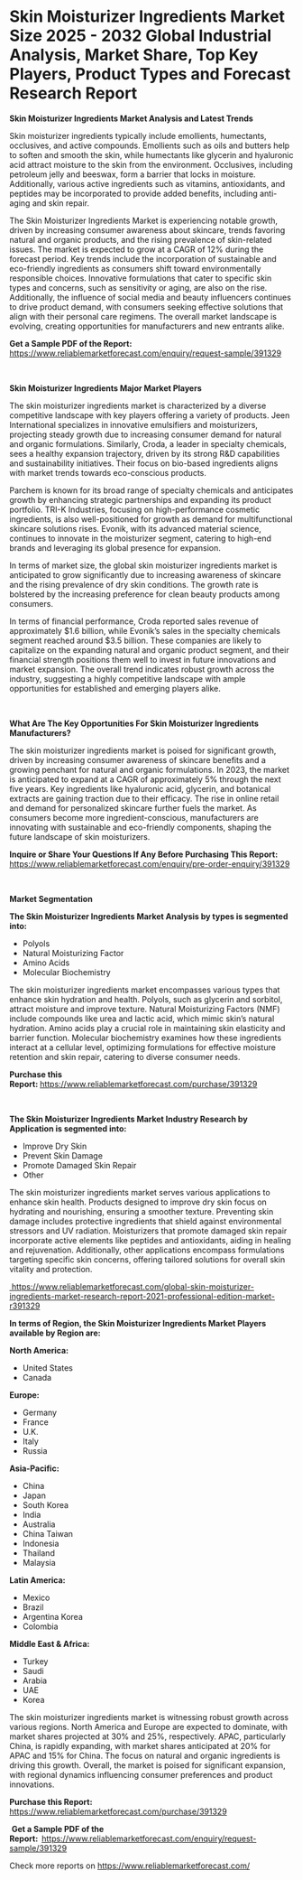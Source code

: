 <p><h1>Skin Moisturizer Ingredients Market Size 2025 - 2032 Global Industrial Analysis, Market Share, Top Key Players, Product Types and Forecast Research Report</h1></p><p><strong>Skin Moisturizer Ingredients Market Analysis and Latest Trends</strong></p>
<p><p>Skin moisturizer ingredients typically include emollients, humectants, occlusives, and active compounds. Emollients such as oils and butters help to soften and smooth the skin, while humectants like glycerin and hyaluronic acid attract moisture to the skin from the environment. Occlusives, including petroleum jelly and beeswax, form a barrier that locks in moisture. Additionally, various active ingredients such as vitamins, antioxidants, and peptides may be incorporated to provide added benefits, including anti-aging and skin repair.</p><p>The Skin Moisturizer Ingredients Market is experiencing notable growth, driven by increasing consumer awareness about skincare, trends favoring natural and organic products, and the rising prevalence of skin-related issues. The market is expected to grow at a CAGR of 12% during the forecast period. Key trends include the incorporation of sustainable and eco-friendly ingredients as consumers shift toward environmentally responsible choices. Innovative formulations that cater to specific skin types and concerns, such as sensitivity or aging, are also on the rise. Additionally, the influence of social media and beauty influencers continues to drive product demand, with consumers seeking effective solutions that align with their personal care regimens. The overall market landscape is evolving, creating opportunities for manufacturers and new entrants alike.</p></p>
<p><strong>Get a Sample PDF of the Report:&nbsp;</strong> <a href="https://www.reliablemarketforecast.com/enquiry/request-sample/391329?utm_campaign=1674&utm_medium=2&utm_source=Github&utm_content=ia&utm_term=16012025&utm_id=skin-moisturizer-ingredients">https://www.reliablemarketforecast.com/enquiry/request-sample/391329</a></p>
<p>&nbsp;</p>
<p><strong>Skin Moisturizer Ingredients Major Market Players</strong></p>
<p><p>The skin moisturizer ingredients market is characterized by a diverse competitive landscape with key players offering a variety of products. Jeen International specializes in innovative emulsifiers and moisturizers, projecting steady growth due to increasing consumer demand for natural and organic formulations. Similarly, Croda, a leader in specialty chemicals, sees a healthy expansion trajectory, driven by its strong R&D capabilities and sustainability initiatives. Their focus on bio-based ingredients aligns with market trends towards eco-conscious products.</p><p>Parchem is known for its broad range of specialty chemicals and anticipates growth by enhancing strategic partnerships and expanding its product portfolio. TRI-K Industries, focusing on high-performance cosmetic ingredients, is also well-positioned for growth as demand for multifunctional skincare solutions rises. Evonik, with its advanced material science, continues to innovate in the moisturizer segment, catering to high-end brands and leveraging its global presence for expansion.</p><p>In terms of market size, the global skin moisturizer ingredients market is anticipated to grow significantly due to increasing awareness of skincare and the rising prevalence of dry skin conditions. The growth rate is bolstered by the increasing preference for clean beauty products among consumers.</p><p>In terms of financial performance, Croda reported sales revenue of approximately $1.6 billion, while Evonik’s sales in the specialty chemicals segment reached around $3.5 billion. These companies are likely to capitalize on the expanding natural and organic product segment, and their financial strength positions them well to invest in future innovations and market expansion. The overall trend indicates robust growth across the industry, suggesting a highly competitive landscape with ample opportunities for established and emerging players alike.</p></p>
<p>&nbsp;</p>
<p><strong>What Are The Key Opportunities For Skin Moisturizer Ingredients Manufacturers?</strong></p>
<p><p>The skin moisturizer ingredients market is poised for significant growth, driven by increasing consumer awareness of skincare benefits and a growing penchant for natural and organic formulations. In 2023, the market is anticipated to expand at a CAGR of approximately 5% through the next five years. Key ingredients like hyaluronic acid, glycerin, and botanical extracts are gaining traction due to their efficacy. The rise in online retail and demand for personalized skincare further fuels the market. As consumers become more ingredient-conscious, manufacturers are innovating with sustainable and eco-friendly components, shaping the future landscape of skin moisturizers.</p></p>
<p><strong>Inquire or Share Your Questions If Any Before Purchasing This Report:</strong> <a href="https://www.reliablemarketforecast.com/enquiry/pre-order-enquiry/391329?utm_campaign=1674&utm_medium=2&utm_source=Github&utm_content=ia&utm_term=16012025&utm_id=skin-moisturizer-ingredients">https://www.reliablemarketforecast.com/enquiry/pre-order-enquiry/391329</a></p>
<p>&nbsp;</p>
<p><strong>Market Segmentation</strong></p>
<p><strong>The Skin Moisturizer Ingredients Market Analysis by types is segmented into:</strong></p>
<p><ul><li>Polyols</li><li>Natural Moisturizing Factor</li><li>Amino Acids</li><li>Molecular Biochemistry</li></ul></p>
<p><p>The skin moisturizer ingredients market encompasses various types that enhance skin hydration and health. Polyols, such as glycerin and sorbitol, attract moisture and improve texture. Natural Moisturizing Factors (NMF) include compounds like urea and lactic acid, which mimic skin’s natural hydration. Amino acids play a crucial role in maintaining skin elasticity and barrier function. Molecular biochemistry examines how these ingredients interact at a cellular level, optimizing formulations for effective moisture retention and skin repair, catering to diverse consumer needs.</p></p>
<p><strong>Purchase this Report:&nbsp;</strong><a href="https://www.reliablemarketforecast.com/purchase/391329?utm_campaign=1674&utm_medium=2&utm_source=Github&utm_content=ia&utm_term=16012025&utm_id=skin-moisturizer-ingredients">https://www.reliablemarketforecast.com/purchase/391329</a></p>
<p>&nbsp;</p>
<p><strong>The Skin Moisturizer Ingredients Market Industry Research by Application is segmented into:</strong></p>
<p><ul><li>Improve Dry Skin</li><li>Prevent Skin Damage</li><li>Promote Damaged Skin Repair</li><li>Other</li></ul></p>
<p><p>The skin moisturizer ingredients market serves various applications to enhance skin health. Products designed to improve dry skin focus on hydrating and nourishing, ensuring a smoother texture. Preventing skin damage includes protective ingredients that shield against environmental stressors and UV radiation. Moisturizers that promote damaged skin repair incorporate active elements like peptides and antioxidants, aiding in healing and rejuvenation. Additionally, other applications encompass formulations targeting specific skin concerns, offering tailored solutions for overall skin vitality and protection.</p></p>
<p><a href="https://www.reliablemarketforecast.com/global-skin-moisturizer-ingredients-market-research-report-2021-professional-edition-market-r391329?utm_campaign=1674&utm_medium=2&utm_source=Github&utm_content=ia&utm_term=16012025&utm_id=skin-moisturizer-ingredients">&nbsp;https://www.reliablemarketforecast.com/global-skin-moisturizer-ingredients-market-research-report-2021-professional-edition-market-r391329</a></p>
<p><strong>In terms of Region, the Skin Moisturizer Ingredients Market Players available by Region are:</strong></p>
<p>
    <p> <strong> North America: </strong>
        <ul>
            <li>United States</li>
            <li>Canada</li>
        </ul>
        </p> 
    <p> <strong> Europe: </strong>
        <ul>
            <li>Germany</li>
            <li>France</li>
            <li>U.K.</li>
            <li>Italy</li>
            <li>Russia</li>
        </ul>
        </p> 
    <p> <strong> Asia-Pacific: </strong>
        <ul>
            <li>China</li>
            <li>Japan</li>
            <li>South Korea</li>
            <li>India</li>
            <li>Australia</li>
            <li>China Taiwan</li>
            <li>Indonesia</li>
            <li>Thailand</li>
            <li>Malaysia</li>
        </ul>
        </p> 
    <p> <strong> Latin America: </strong>
        <ul>
            <li>Mexico</li>
            <li>Brazil</li>
            <li>Argentina Korea</li>
            <li>Colombia</li>
        </ul>
        </p> 
    <p> <strong> Middle East & Africa: </strong>
        <ul>
            <li>Turkey</li>
            <li>Saudi</li>
            <li>Arabia</li>
            <li>UAE</li>
            <li>Korea</li>
        </ul>
    </p>
    </p>
<p><p>The skin moisturizer ingredients market is witnessing robust growth across various regions. North America and Europe are expected to dominate, with market shares projected at 30% and 25%, respectively. APAC, particularly China, is rapidly expanding, with market shares anticipated at 20% for APAC and 15% for China. The focus on natural and organic ingredients is driving this growth. Overall, the market is poised for significant expansion, with regional dynamics influencing consumer preferences and product innovations.</p></p>
<p><strong>Purchase this Report: </strong><a href="https://www.reliablemarketforecast.com/purchase/391329?utm_campaign=1674&utm_medium=2&utm_source=Github&utm_content=ia&utm_term=16012025&utm_id=skin-moisturizer-ingredients">https://www.reliablemarketforecast.com/purchase/391329</a></p>
<p>&nbsp;<strong>Get a Sample PDF of the Report:&nbsp;&nbsp;</strong><a href="https://www.reliablemarketforecast.com/enquiry/request-sample/391329?utm_campaign=1674&utm_medium=2&utm_source=Github&utm_content=ia&utm_term=16012025&utm_id=skin-moisturizer-ingredients">https://www.reliablemarketforecast.com/enquiry/request-sample/391329</a></p>
<p><strong></strong></p>
<p>Check more reports on <a href="https://www.reliablemarketforecast.com/?utm_campaign=1674&utm_medium=2&utm_source=Github&utm_content=ia&utm_term=16012025&utm_id=skin-moisturizer-ingredients">https://www.reliablemarketforecast.com/</a></p>